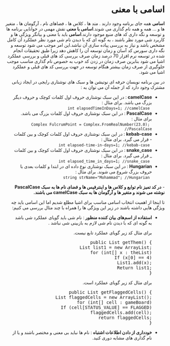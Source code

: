 <h1 dir="rtl">اسامی با معنی</h1>
<div dir="rtl">
  <p dir="rtl">
       <b>اسامی</b>   همه جای برنامه وجود دارند . متد ها ، کلاس ها ، فضاهای نام ، آرگومان ها ، متغیر ها و ... همه و همه نام گذاری می شوند.<b>اسامی با معنی</b> نقش مهمی در خوانایی برنامه ها و توسعه و نگه داری کد های منبع موجود دارند.<b>اسامی</b> باید با معنی و بیانگر ویژگی ها و کاربرد شی مورد نظر باشند ، به گونه ای که با دیدن نام شی مورد نظر عملکرد آن کامل مشخص باشد و نیاز به بررسی پیاده سازی آن نباشد.این امر موجب می شود توسعه و نگه داری سورس کد آسان و زمان توسعه آن را کاهش دهد زیرا طبق تحقیقات انجام شده در توسعه نرم افزار 70 درصد زمان صرف بررسی کد های قبلی و بررسی عملکرد اشیا می شود بنابرین صرف زمان در زدن کد خوب به خصوص نام گذاری مناسب موجب جلوگیری از صرف زمان بیشتر هنگام توسعه در جهت بررسی کد های قبلی و عملکرد اشیا می شود.
  </p>
<p dir="rtl"> در بین برنامه نویسان حرفه ای نوتیشن ها و سبک های نوشتاری رایجی در ایجاد زبانی مشترک وجود دارد که از جمله آن می توان به : <p>
<ul dir="rtl">
  <li> <strong> camelCase </strong> : در این سبک نوشتاری حروف اول کلمات کوچک و حروف دیگر بزرگ می باشد. برای مثال :  <br/>  <code> int elapsedTimeInDays=1; //camelCase </code> </li>
  <li> <strong> PascalCase </strong> : در این سبک نوشتاری حروف اول کلمات بزرگ می باشد. برای مثال : <br/>   <code> Complex FulcrumPoint = Complex.FromRealNumber(23.0); //PascalCase </code> </li>
  <li> <strong> kebab-case </strong> : در این سبک نوشتاری حروف اول کلمات کوچک و بین کلمات  - قرار می گیرد. برای مثال : <br/>   <code> int elapsed-time-in-days=1; //kebab-case </code> </li>
  <li> <strong> snake_case </strong> : در این سبک نوشتاری حروف اول کلمات کوچک و بین کلمات _ قرار می گیرد. برای مثال : <br/>   <code> int elapsed_time_in_days=1; //snake_case </code> </li>
  <li> <strong> Hungarian </strong> : در این سبک نوشتاری نوع داده ای در ابتدا و کلمات بعدی با حروف بزرگ شروع می شوند. برای مثال : <br/>   <code> string strName="Mohammad"; //Hungarian </code></li>
</ul>
  <div>
    <p dir="rtl"> - <b> در کد تمیز نام توابع و کلاس ها و اینترفیس ها و فضای نام ها به سبک PascalCase نوشته می شوند و متغیر ها و آرگومان ها به سبک camelCase می باشند. </b> </p>
    <p dir="rtl"> تا اینجا از اهمیت انتخاب اسامی مناسب برای اشیا مطلع شدیم اما این اسامی باید چه ویژگی هایی داشته باشند در زیر این ویژگی ها را همراه با چند مثال بررسی می کنیم: </p>
    <ul dir="rtl">
       <li> <strong> استفاده از اسم‌های بیان کننده منظور </strong> : نام شی باید گویای عملکرد شی باشد به گونه ای که با دیدن نام شی  لازم به بازبینی شی نباشد .
      </br>
    <p dir="rtl"> برای مثال کد زیر گویای عملکرد تابع نیست. </p>
    <div dir="ltr">   
   <pre dir="ltr"> <span class="pl-k">public</span> <span class="pl-smi">List</span> getThem() {
        <span class="pl-smi">List</span> list1 <span class="pl-k">=</span> <span class="pl-k">new</span> ArrayList;
                <span class="pl-k">for</span> (<span class="pl-k">int</span>[] x <span class="pl-k">:</span> theList)
                        <span class="pl-smi">If</span> (x[<span class="pl-c1">0</span>] <span class="pl-k">==</span> <span class="pl-c1">4</span>)
                                <span class="pl-smi">List1</span><span class="pl-k">.</span>add(x);
         <span class="pl-smi">Return</span> list1;
}</pre>
 </div>
        <p dir="rtl"> برای مثال کد زیر گویای عملکرد است. </p>
     <div dir="ltr">   
    <pre dir="ltr"><span class="pl-k">public</span> <span class="pl-smi">List</span> getFlaggedCells() {
        <span class="pl-smi">List</span> flaggedCells <span class="pl-k">=</span> <span class="pl-k">new</span> <span class="pl-smi">ArrayList</span>();
        <span class="pl-k">for</span> (<span class="pl-k">int</span>[] cell <span class="pl-k">:</span> gameBoard)
                <span class="pl-smi">If</span> (cell[<span class="pl-c1">STATUS_VALUE</span>] <span class="pl-k">==</span> <span class="pl-c1">FLAGGED</span>)
                        flaggedCells<span class="pl-k">.</span>add(cell);
        <span class="pl-k">return</span> flaggedCells;
}</pre>
    </div>
      </li>
       <li dir="rtl"> <strong> خودداری از دادن اطلاعات اشتباه </strong> : نام ها نباید بی معنی و مختصر باشند و یا از نام گذاری های مشابه دوری کنید. </li>
    </ul>
   </div>

</div>
